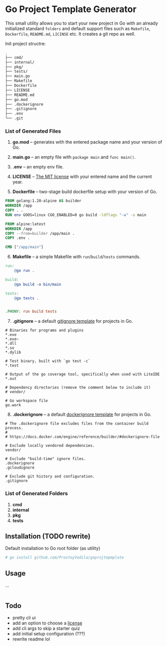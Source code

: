 # Go Project Template Generator

This small utility allows you to start your new project in Go with an already initialized standard `folders` and default support files such as `Makefile`, `Dockerfile`, `README.md`, `LICINSE` etc. It creates a git repo as well.

Init project structre:
```bash
.
├── cmd/
├── internal/
├── pkg/
├── tests/
├── main.go
├── Makefile
├── Dockerfile
├── LICENSE
├── README.md
├── go.mod
├── .dockerignore
├── .gitignore
├── .env
└── .git
```

### List of Generated Files
1. <b>go.mod</b> – generates with the entered package name and your version of Go.

2. <b>main.go</b> – an empty file with `package main` and `func main()`.

3. <b>.env</b> – an empty env file.

4. <b>LICENSE</b> – [The MIT license](https://opensource.org/license/mit/) with your entered name and the current year.

5. <b>Dockerfile</b> – two-stage build dockerfile setup with your version of Go.
```Dockerfile
FROM golang:1.20-alpine AS builder
WORKDIR /app
COPY . .
RUN env GOOS=linux CGO_ENABLED=0 go build -ldflags "-w" -o main

FROM alpine:latest 
WORKDIR /app
COPY --from=builder /app/main .
COPY .env .

CMD ["/app/main"]
```

6. <b>Makefile</b> – a simple Makefile with `run`/`build`/`tests` commands.
```Makefile
run:
	@go run .

build:
	@go build -o bin/main

tests:
	@go tests .


.PHONY: run build tests
```

7. <b>.gitignore</b> – a default [gitignore template](https://github.com/github/gitignore/blob/main/Go.gitignore) for projects in Go.
```gitignore
# Binaries for programs and plugins
*.exe
*.exe~
*.dll
*.so
*.dylib

# Test binary, built with `go test -c`
*.test

# Output of the go coverage tool, specifically when used with LiteIDE
*.out

# Dependency directories (remove the comment below to include it)
# vendor/

# Go workspace file
go.work
```

8. <b>.dockerignore</b> – a default [dockerignore template](https://github.com/GoogleCloudPlatform/golang-samples/blob/main/run/helloworld/.dockerignore) for projects in Go. 
```dockerignore
# The .dockerignore file excludes files from the container build process.
#
# https://docs.docker.com/engine/reference/builder/#dockerignore-file

# Exclude locally vendored dependencies.
vendor/

# Exclude "build-time" ignore files.
.dockerignore
.gcloudignore

# Exclude git history and configuration.
.gitignore
```

### List of Generated Folders
1. <b>cmd</b>
2. <b>internal</b>
3. <b>pkg</b>
4. <b>tests</b>

## Installation (TODO rewrite)
Default installation to Go root folder (as utility)
```bash
# go install github.com/ProstoyVadila/goprojtepmplate
```

## Usage
...
```bash
```

## Todo
- pretty cli ui
- add an option to choose a [license](https://choosealicense.com/)
- add cli args to skip a starter quiz
- add initial setup configuration (???)
- rewrite readme lol
